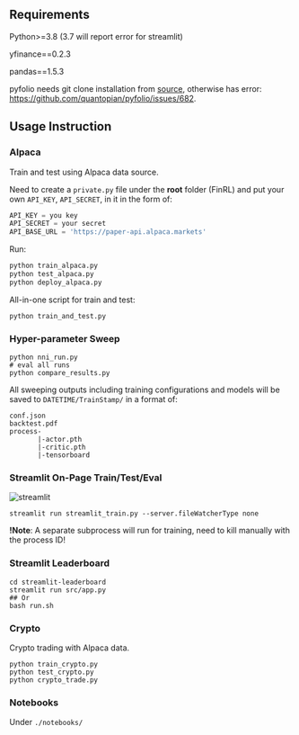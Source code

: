 ## Requirements

Python>=3.8 (3.7 will report error for streamlit)

yfinance==0.2.3

pandas==1.5.3

pyfolio needs git clone installation from [source](https://github.com/quantopian/pyfolio), otherwise has error: https://github.com/quantopian/pyfolio/issues/682.

## Usage Instruction

### Alpaca

Train and test using Alpaca data source.

Need to create a `private.py` file under the **root** folder (FinRL) and put your own `API_KEY`, `API_SECRET`, in it in the form of:

```python
API_KEY = you key 
API_SECRET = your secret
API_BASE_URL = 'https://paper-api.alpaca.markets'
```

Run:

```bash
python train_alpaca.py
python test_alpaca.py
python deploy_alpaca.py
```

All-in-one script for train and test:

```
python train_and_test.py
```

### Hyper-parameter Sweep

```
python nni_run.py
# eval all runs
python compare_results.py
```
All sweeping outputs including training configurations and models will be saved to `DATETIME/TrainStamp/` in a format of:
```
conf.json
backtest.pdf
process-
       |-actor.pth
       |-critic.pth
       |-tensorboard
```

### Streamlit On-Page Train/Test/Eval

![streamlit](./img/streamlit.png)

```
streamlit run streamlit_train.py --server.fileWatcherType none
```

**!Note**: A separate subprocess will run for training, need to kill manually with the process ID!

### Streamlit Leaderboard

```
cd streamlit-leaderboard
streamlit run src/app.py
## Or
bash run.sh
```

### Crypto

Crypto trading with Alpaca data.

```
python train_crypto.py
python test_crypto.py
python crypto_trade.py
```

### Notebooks

Under `./notebooks/`


